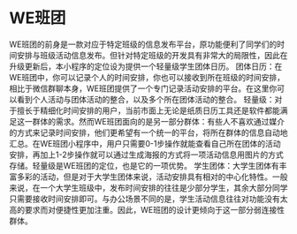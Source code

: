 # WE班团
  
  WE班团的前身是一款对应于特定班级的信息发布平台，原功能便利了同学们的时间安排与班级活动信息发布。但针对特定班级的开发具有非常大的局限性，因此在升级更新后，本小程序的定位设为提供一个轻量级学生团体日历。
	团体日历：在WE班团中，你可以记录个人的时间安排，你也可以接收到所在班级的时间安排，相比于微信群聊本身，WE班团提供了一个专门记录活动安排的平台。在这里你可以看到个人活动与团体活动的整合，以及多个所在团体活动的整合。
	轻量级：对于擅长于精细化时间安排的用户，当前市面上无论是纸质日历工具还是软件都能满足这一群体的需求。然而WE班团面向的是另一部分群体：有些人不喜欢通过媒介的方式来记录时间安排，他们更希望有一个统一的平台，将所在群体的信息自动地汇总。在WE班团小程序中，用户只需要0-1步操作就能查看自己所在团体的活动安排，再加上1-2步操作就可以通过生成海报的方式将一项活动信息用图片的方式存储。轻量级是WE班团的定位，也是它的一项优势。
	学生团体：大学生团体有丰富多彩的活动，但是对于大学生团体来说，活动安排具有相对的中心化特性。一般来说，在一个大学生班级中，发布时间安排的往往是少部分学生，其余大部分同学只需要接收时间安排即可。与办公场景不同的是，学生活动信息往往对功能没有太高的要求而对便捷性更加注重。因此，WE班团的设计更倾向于这一部分弱连接性群体。


